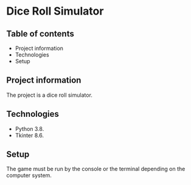 # Dice Roll Simulator

## Table of contents
* Project information
* Technologies
* Setup

## Project information
The project is a dice roll simulator.

## Technologies
* Python 3.8.
* Tkinter 8.6.

## Setup
The game must be run by the console or the terminal depending on the computer system.